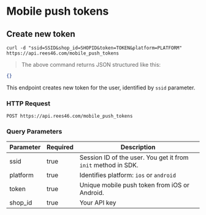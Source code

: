 # Mobile push tokens

## Create new token

```shell
curl -d "ssid=SSID&shop_id=SHOPID&token=TOKEN&platform=PLATFORM" https://api.rees46.com/mobile_push_tokens
```

> The above command returns JSON structured like this:

```json
{}
```

This endpoint creates new token for the user, identified by `ssid` parameter.

### HTTP Request

`POST https://api.rees46.com/mobile_push_tokens`

### Query Parameters

Parameter | Required | Description
--------- | ------- | -----------
ssid | true | Session ID of the user. You get it from `init` method in SDK.
platform | true | Identifies platform: `ios` or `android`
token | true | Unique mobile push token from iOS or Android.
shop_id | true | Your API key

